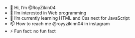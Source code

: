 - 👋 Hi, I’m @RoyZikin04
- 👀 I’m interested in Web programming
- 🌱 I’m currently learning HTML and Css next for JavaScript
- 📫 How to reach me @royyzikinn04 in instagram
- ⚡ Fun fact: no fun fact

<!---
RoyZikin04/RoyZikin04 is a ✨ special ✨ repository because its `README.md` (this file) appears on your GitHub profile.
You can click the Preview link to take a look at your changes.
--->
